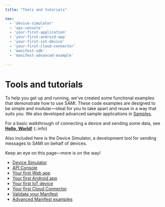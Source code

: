 ```yaml
---
title: "Tools and tutorials"

nav:
  - 'device-simulator'
  - 'api-console'
  - 'your-first-application' 
  - 'your-first-android-app'
  - 'your-first-iot-device'
  - 'your-first-cloud-connector'
  - 'manifest-sdk'
  - 'manifest-advanced-example'
 
---
```

# Tools and tutorials

To help you get up and running, we've created some functional examples that demonstrate how to use SAMI. These code examples are designed to be simple and modular—ideal for you to take apart and reuse in a way that suits you. We also developed advanced sample applications in [Samples](/sami/samples/index.html).

For a basic walkthrough of connecting a device and sending some data, see [**Hello, World!**](/sami/sami-documentation/hello-world.html)
{:.info}

Also included here is the Device Simulator, a development tool for sending messages to SAMI on behalf of devices.

Keep an eye on this page—more is on the way!

*   [Device Simulator](/sami/demos-tools/device-simulator.html)
*   [API Console](/sami/demos-tools/api-console.html)
*   [Your first Web app](/sami/demos-tools/your-first-application.html "Your first Web app")
*   [Your first Android app](/sami/demos-tools/your-first-android-app.html "Your first Android app")
*	[Your first IoT device](/sami/demos-tools/your-first-iot-device.html "Your first IoT device")
*	[Your first Cloud Connector](/sami/demos-tools/your-first-cloud-connector.html "Your first Cloud Connector")
*   [Validate your Manifest](/sami/demos-tools/manifest-sdk.html)
*   [Advanced Manifest examples](/sami/demos-tools/manifest-advanced-example.html)
